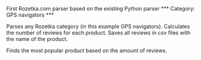 First Rozetka.com parser based on the existing Python parser *** 
Category: GPS navigators ***

Parses any Rozetka category (in this example GPS navigators). Calculates the number of reviews for each product. Saves all reviews in csv files with the name of the product.

Finds the most popular product based on the amount of reviews.

